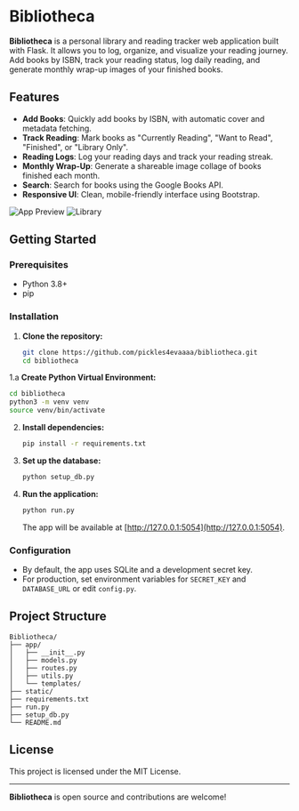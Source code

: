 # Bibliotheca

**Bibliotheca** is a personal library and reading tracker web application built with Flask. It allows you to log, organize, and visualize your reading journey. Add books by ISBN, track your reading status, log daily reading, and generate monthly wrap-up images of your finished books.

## Features

- **Add Books**: Quickly add books by ISBN, with automatic cover and metadata fetching.
- **Track Reading**: Mark books as "Currently Reading", "Want to Read", "Finished", or "Library Only".
- **Reading Logs**: Log your reading days and track your reading streak.
- **Monthly Wrap-Up**: Generate a shareable image collage of books finished each month.
- **Search**: Search for books using the Google Books API.
- **Responsive UI**: Clean, mobile-friendly interface using Bootstrap.

![App Preview](https://i.imgur.com/AkiBN68.png)
![Library](https://i.imgur.com/h9iR9ql.png)

## Getting Started

### Prerequisites

- Python 3.8+
- pip

### Installation

1. **Clone the repository:**
   ```sh
   git clone https://github.com/pickles4evaaaa/bibliotheca.git
   cd bibliotheca
   ```


1.a **Create Python Virtual Environment:**
   ```sh
   cd bibliotheca
   python3 -m venv venv
   source venv/bin/activate
   ```

2. **Install dependencies:**
   ```sh
   pip install -r requirements.txt
   ```

3. **Set up the database:**
   ```sh
   python setup_db.py
   ```

4. **Run the application:**
   ```sh
   python run.py
   ```
   The app will be available at [http://127.0.0.1:5054](http://127.0.0.1:5054).

### Configuration

- By default, the app uses SQLite and a development secret key.
- For production, set environment variables for `SECRET_KEY` and `DATABASE_URL` or edit `config.py`.

## Project Structure

```
Bibliotheca/
├── app/
│   ├── __init__.py
│   ├── models.py
│   ├── routes.py
│   ├── utils.py
│   └── templates/
├── static/
├── requirements.txt
├── run.py
├── setup_db.py
└── README.md
```

## License

This project is licensed under the MIT License.

---

**Bibliotheca** is open source and contributions are welcome!
